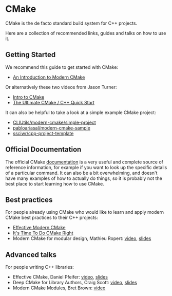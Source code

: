 # CMake
CMake is the de facto standard build system for C++ projects.

Here are a collection of recommended links, guides and talks on how to use it.

## Getting Started
We recommend this guide to get started with CMake:

- [An Introduction to Modern CMake](https://cliutils.gitlab.io/modern-cmake/)

Or alternatively these two videos from Jason Turner:

- [Intro to CMake](https://www.youtube.com/watch?v=HPMvU64RUTY)
- [The Ultimate CMake / C++ Quick Start](https://www.youtube.com/watch?v=YbgH7yat-Jo&t=0s)

It can also be helpful to take a look at a simple example CMake project:

- [CLIUtils/modern-cmake/simple-project](https://gitlab.com/CLIUtils/modern-cmake/-/tree/master/examples/simple-project)
- [pabloariasal/modern-cmake-sample](https://github.com/pabloariasal/modern-cmake-sample)
- [ssciwr/cpp-project-template](https://github.com/ssciwr/cpp-project-template)

## Official Documentation
The official CMake [documentation](https://cmake.org/cmake/help/latest/) is a very useful and complete source of reference information,
for example if you want to look up the specific details of a particular command. It can also be a bit overwhelming, and
doesn't have many examples of how to actually do things, so it is probably not the best place to start learning how to use CMake.

## Best practices
For people already using CMake who would like to learn and apply modern CMake best practices to their C++ projects:
- [Effective Modern CMake](https://gist.github.com/mbinna/c61dbb39bca0e4fb7d1f73b0d66a4fd1)
- [It's Time To Do CMake Right](https://pabloariasal.github.io/2018/02/19/its-time-to-do-cmake-right/)
- Modern CMake for modular design, Mathieu Ropert: [video](https://www.youtube.com/watch?v=eC9-iRN2b04), [slides](https://github.com/CppCon/CppCon2017/blob/master/Tutorials/Using%20Modern%20CMake%20Patterns%20to%20Enforce%20a%20Good%20Modular%20Design/Using%20Modern%20CMake%20Patterns%20to%20Enforce%20a%20Good%20Modular%20Design%20-%20Mathieu%20Ropert%20-%20CppCon%202017.pdf)

## Advanced talks
For people writing C++ libraries:
- Effective CMake, Daniel Pfeifer: [video](https://www.youtube.com/watch?v=bsXLMQ6WgIk&t=2797s), [slides](https://github.com/boostcon/cppnow_presentations_2017/blob/master/05-19-2017_friday/effective_cmake__daniel_pfeifer__cppnow_05-19-2017.pdf)
- Deep CMake for Library Authors, Craig Scott: [video](https://www.youtube.com/watch?v=m0DwB4OvDXk), [slides](https://github.com/CppCon/CppCon2019/blob/master/Presentations/deep_cmake_for_library_authors/deep_cmake_for_library_authors__craig_scott__cppcon_2019.pdf)
- Modern CMake Modules, Bret Brown: [video](https://www.youtube.com/watch?v=IZXNsim9TWI)